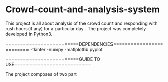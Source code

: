 # Crowd-count-and-analysis-system
This project is all about analysis of the crowd count and responding with rush hours(if any) for a particular day . The project was completely developed in Python3.


=========================DEPENDENCIES=========================
-tkinter
-numpy
-matlplotlib.pyplot




=========================GUIDE TO USE==========================

The project composes of two part
